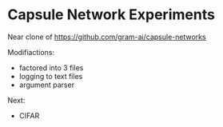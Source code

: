 # Capsule Network Experiments

Near clone of https://github.com/gram-ai/capsule-networks

Modifiactions:
 - factored into 3 files
 - logging to text files
 - argument parser
 
 Next:
  - CIFAR

